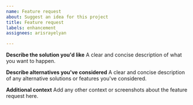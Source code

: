 ```yaml
---
name: Feature request
about: Suggest an idea for this project
title: Feature request
labels: enhancement
assignees: arisrayelyan

---
```


**Describe the solution you'd like**
A clear and concise description of what you want to happen.

**Describe alternatives you've considered**
A clear and concise description of any alternative solutions or features you've considered.

**Additional context**
Add any other context or screenshots about the feature request here.
